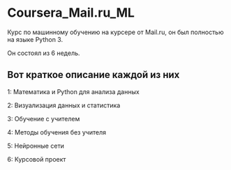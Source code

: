 # Coursera_Mail.ru_ML

Курс по машинному обучению на курсере от Mail.ru, он был полностью на языке Python 3.

Он состоял из 6 недель.

## Вот краткое описание каждой из них

1: Математика и Python для анализа данных

2: Визуализация данных и статистика

3: Обучение с учителем

4: Методы обучения без учителя

5: Нейронные сети

6: Курсовой проект
